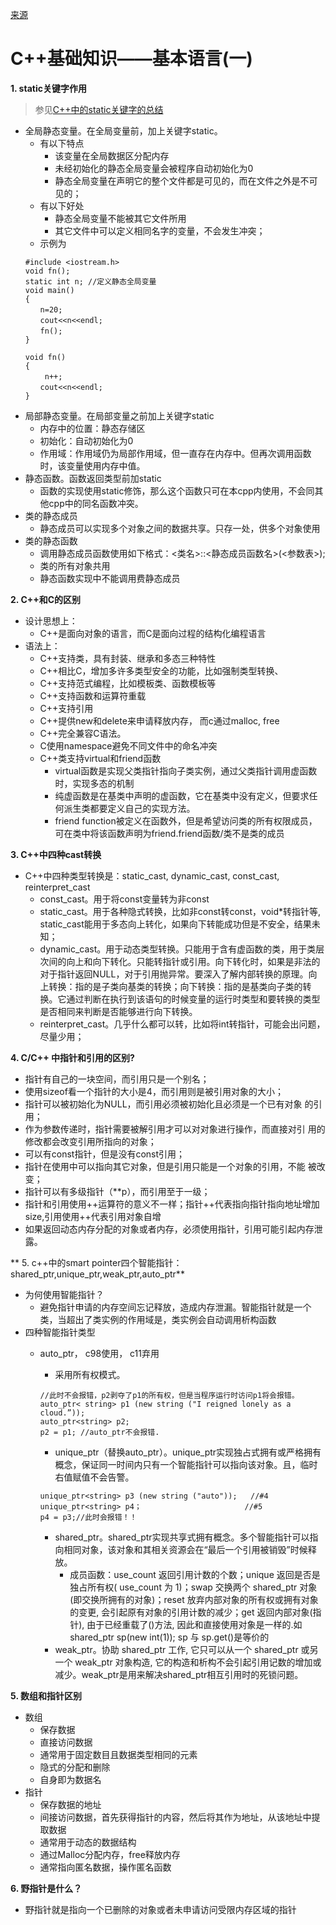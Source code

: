 [来源](https://www.nowcoder.com/tutorial/93/a34ed23d58b84da3a707c70371f59c21)
# C++基础知识——基本语言(一)

**1. static关键字作用**
> 参见[C++中的static关键字的总结](https://www.cnblogs.com/beyondanytime/archive/2012/06/08/2542315.html)
- 全局静态变量。在全局变量前，加上关键字static。
    - 有以下特点
        - 该变量在全局数据区分配内存
        - 未经初始化的静态全局变量会被程序自动初始化为0
        - 静态全局变量在声明它的整个文件都是可见的，而在文件之外是不可见的；
    - 有以下好处
        - 静态全局变量不能被其它文件所用
        - 其它文件中可以定义相同名字的变量，不会发生冲突；
    - 示例为
    ```
    #include <iostream.h>
    void fn();
    static int n; //定义静态全局变量
    void main()
    {
    　　n=20;
    　　cout<<n<<endl;
    　　fn();
    }

    void fn()
    {
    　　 n++;
    　　cout<<n<<endl;
    }
    ```
- 局部静态变量。在局部变量之前加上关键字static
    - 内存中的位置：静态存储区
    - 初始化：自动初始化为0
    - 作用域：作用域仍为局部作用域，但一直存在内存中。但再次调用函数时，该变量使用内存中值。
- 静态函数。函数返回类型前加static
    - 函数的实现使用static修饰，那么这个函数只可在本cpp内使用，不会同其他cpp中的同名函数冲突。
- 类的静态成员
    - 静态成员可以实现多个对象之间的数据共享。只存一处，供多个对象使用
- 类的静态函数
    - 调用静态成员函数使用如下格式：<类名>::<静态成员函数名>(<参数表>);
    - 类的所有对象共用
    - 静态函数实现中不能调用费静态成员

**2. C++和C的区别**
- 设计思想上：
    - C++是面向对象的语言，而C是面向过程的结构化编程语言
- 语法上：
    - C++支持类，具有封装、继承和多态三种特性
    - C++相比C，增加多许多类型安全的功能，比如强制类型转换、
    - C++支持范式编程，比如模板类、函数模板等
    - C++支持函数和运算符重载
    - C++支持引用
    - C++提供new和delete来申请释放内存， 而c通过malloc, free
    - C++完全兼容C语法。
    - C使用namespace避免不同文件中的命名冲突
    - C++类支持virtual和friend函数
        - virtual函数是实现父类指针指向子类实例，通过父类指针调用虚函数时，实现多态的机制
        - 纯虚函数是在基类中声明的虚函数，它在基类中没有定义，但要求任何派生类都要定义自己的实现方法。
        - friend function被定义在函数外，但是希望访问类的所有权限成员，可在类中将该函数声明为friend.friend函数/类不是类的成员


**3. C++中四种cast转换**
- C++中四种类型转换是：static_cast, dynamic_cast, const_cast, reinterpret_cast
    - const_cast。用于将const变量转为非const
    - static_cast。用于各种隐式转换，比如非const转const，void*转指针等, static_cast能用于多态向上转化，如果向下转能成功但是不安全，结果未知；
    - dynamic_cast。用于动态类型转换。只能用于含有虚函数的类，用于类层次间的向上和向下转化。只能转指针或引用。向下转化时，如果是非法的对于指针返回NULL，对于引用抛异常。要深入了解内部转换的原理。向上转换：指的是子类向基类的转换；向下转换：指的是基类向子类的转换。它通过判断在执行到该语句的时候变量的运行时类型和要转换的类型是否相同来判断是否能够进行向下转换。
    - reinterpret_cast。几乎什么都可以转，比如将int转指针，可能会出问题，尽量少用；

**4. C/C++ 中指针和引用的区别?**
- 指针有自己的一块空间，而引用只是一个别名；
- 使用sizeof看一个指针的大小是4，而引用则是被引用对象的大小；
- 指针可以被初始化为NULL，而引用必须被初始化且必须是一个已有对象 的引用；
- 作为参数传递时，指针需要被解引用才可以对对象进行操作，而直接对引 用的修改都会改变引用所指向的对象；
- 可以有const指针，但是没有const引用；
- 指针在使用中可以指向其它对象，但是引用只能是一个对象的引用，不能 被改变；
- 指针可以有多级指针（**p），而引用至于一级；
- 指针和引用使用++运算符的意义不一样；指针++代表指向指针指向地址增加size,引用使用++代表引用对象自增
- 如果返回动态内存分配的对象或者内存，必须使用指针，引用可能引起内存泄露。


** 5. c++中的smart pointer四个智能指针： shared_ptr,unique_ptr,weak_ptr,auto_ptr**
- 为何使用智能指针？
    - 避免指针申请的内存空间忘记释放，造成内存泄漏。智能指针就是一个类，当超出了类实例的作用域是，类实例会自动调用析构函数
- 四种智能指针类型
    - auto_ptr， c98使用， c11弃用
        - 采用所有权模式。
    
        ```
        //此时不会报错，p2剥夺了p1的所有权，但是当程序运行时访问p1将会报错。
        auto_ptr< string> p1 (new string ("I reigned lonely as a cloud.”));
        auto_ptr<string> p2;
        p2 = p1; //auto_ptr不会报错.
        ```
        - unique_ptr（替换auto_ptr）。unique_ptr实现独占式拥有或严格拥有概念，保证同一时间内只有一个智能指针可以指向该对象。且，临时右值赋值不会告警。
        ```
        unique_ptr<string> p3 (new string ("auto"));   //#4
        unique_ptr<string> p4；                       //#5
        p4 = p3;//此时会报错！！
        ```
        - shared_ptr。shared_ptr实现共享式拥有概念。多个智能指针可以指向相同对象，该对象和其相关资源会在“最后一个引用被销毁”时候释放。
            - 成员函数：use_count 返回引用计数的个数；unique 返回是否是独占所有权( use_count 为 1)；swap 交换两个 shared_ptr 对象(即交换所拥有的对象)；reset 放弃内部对象的所有权或拥有对象的变更, 会引起原有对象的引用计数的减少；get 返回内部对象(指针), 由于已经重载了()方法, 因此和直接使用对象是一样的.如 shared_ptr<int> sp(new int(1)); sp 与 sp.get()是等价的
        - weak_ptr。协助 shared_ptr 工作, 它只可以从一个 shared_ptr 或另一个 weak_ptr 对象构造, 它的构造和析构不会引起引用记数的增加或减少。weak_ptr是用来解决shared_ptr相互引用时的死锁问题。

**5. 数组和指针区别**
- 数组
    - 保存数据
    - 直接访问数据
    - 通常用于固定数目且数据类型相同的元素
    - 隐式的分配和删除
    - 自身即为数据名
- 指针
    - 保存数据的地址
    - 间接访问数据，首先获得指针的内容，然后将其作为地址，从该地址中提取数据
    - 通常用于动态的数据结构
    - 通过Malloc分配内存，free释放内存
    - 通常指向匿名数据，操作匿名函数

**6. 野指针是什么？**
- 野指针就是指向一个已删除的对象或者未申请访问受限内存区域的指针